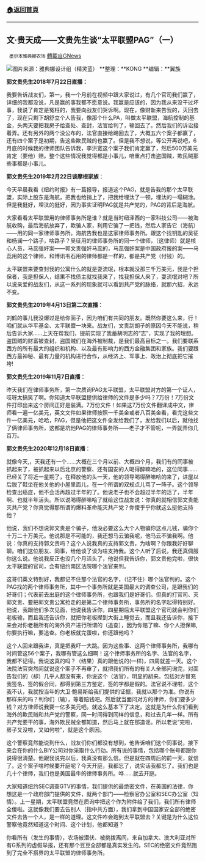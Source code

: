 ###  [:house:返回首頁](https://github.com/ourhimalayas/txt)
---


## 文·贵天成——文贵先生谈“太平联盟PAG”（一）
` 墨尔本雅典娜农场` [轉載自GNews](https://gnews.org/zh-hans/1575908/)

![](https://assets.gnews.org/wp-content/uploads/2021/10/PAG.jpg)图片来源：雅典娜设计组（精灵蓝）
**整理：**KONG
**编辑：**翼族

**郭文贵先生2018年7月22日直播：**

我要告诉战友们，第一，我一个月前在视频中跟大家说过，有几个官司我们赢了，详细的我都没说，凡是赢的事我都不愿意说。我赢是应该的，因为我从来没干过坏事，我说了肯定是冤枉的，我要向战友们哭诉啊。现在，像财新来告我的，灭回去了，现在只剩下胡舒立个人告我，像那个什么PA，叫做太平联盟，海航控制的基金，头两天要把我房子给查处、查封，法官给判了，输回去了。然后我们的诉讼接着弄。还有另外的两个没公布的，法官直接给踢回去了，大概五六个案子都赢了，还有四个案子是初期，告这些欺民贼的也赢了。但是我不想说，等公开再说吧，6月底的时候我的律师团队告诉我，李洪宽这个案子我们肯定赢了，然后500万美元肯定（要他）赔。整个这些情况我觉得都是小事儿，咱重点打击盗国贼，欺民贼那些事都是小事儿。

**郭文贵先生2019年2月22日谈摩根家族**：

今天早晨我看《纽约时报》有一篇报导，报道这个PAG，就是告我的那个太平联盟，实际上股东是海航，把我也给捎上了，把我给埋汰了一顿，埋汰的一塌糊涂。但是我挺好，埋汰的挺好，因为事实证明PAG就是共产党的，PAG的背后是海航。

大家看看太平联盟用的律师事务所是谁？就是当时纽泽西的一家科技公司——被海航收购，最后海航放弃了，欺骗人家，利用它骗了一把钱，然后人家告它（海航）——用的同一家律师事务所。海航告我也是这家律师事务所。跟这个找钥匙的吴征和杨澜一个路子，啥路子？吴征用的律师事务所的同一个律师，（这律师）就是核心人员，马蕊强奸案——郭文贵强奸马蕊的，马蕊强奸案是中国政府报的案——马蕊用的这个律师，和博讯韦石用的律师都是一样的，都是共产党（付钱）的。

太平联盟来要查封我的公寓什么的就是耍流氓，根本就没那三千万美元，我是个担保者，我是担保人，结果不找债主就找我来了，找我担保人来了，耍流氓对吧？所以说亲爱的战友们，从这一系列的现象就可以看到共产党的脉络，就那六招，永远不变。

**郭文贵先生2019年4月13日第二次直播**：

刘鹤的事儿我没爆过是给你面子，因为咱们有共同的朋友。既然你要这么来，行！咱们就从华平基金、太平联盟一块来。战友们，文贵刮胡子的原因今天不能说，稍后告诉大家……上天在帮我们，提前实现了我蓄胡明志的“志”，实现了我的理想。盗国贼的财富被查封，盗国贼们在海外被制裁，是我们最高目标之一。我们要联系西方的所有最大的组织和机构、以及最有影响力的西方金融集团和家族。我们要跟西方最神秘、最有力量的机构进行合作，从经济上、军事上、政治上彻底把它摧垮!

**郭文贵先生2019年11月7日直播：**

昨天我们在律师事务所，第一次质询PAG太平联盟，太平联盟对方的第一个证人，哎呀太搞笑了啊。你知道太平联盟提供给律师的文件是多少吗？7万份！7万份文件打印出来这个房间正好是装满。7万份文件！如果这7万份文件翻译成中文，律师看一遍一亿美元，英文文件如果律师按照一千美金或者八百美金看，看完这些文件一亿美元，哈哈，PAG，但是他把这文件全发给我们了，发给我们以后，就他找了俩律师事务所，这都是坑他PAG的律师事务所——老子才不管呢，一弄就弄你几百万。

**郭文贵先生2020年12月18日直播**：

就像今天,，天我还有一个……大概在三个月以前、大概四个月，我们有的同事被抓起来了，被抓起来以后北京的警察、还有国安的人喝得醉嘛哈的，这位同事……已经关了将近一星期了，在释放他的头一天，他的领导喝得醉嘛哈的来了，进屋以后脱了鞋坐在他关他的小屋里面儿，在一个所谓的双规点儿骂了一阵子。这个领导检查出癌症，他不会活再超过半年的了。他说老子也不会超过半年的活了，半年啊、也就半年活头。所以说喝得醉嘛哈了就给这位战友说：你真的就相信郭文贵能灭共产党？你真觉得那所谓的爆料革命能灭共产党？你傻乎乎你就这么挺他支持他？

他说，我们不想说郭文贵是个骗子，他没必要这么大个人物骗你这点儿钱，骗你个十万二十万美元。他说那是不可能的，我还想马云骗我呢，他马云不骗我啊。他说：你真的支持郭文贵吗？这个人说我真的支持郭文贵，为啥啊？你跟我好好聊聊。咱们这位朋友、同事，给他谈了谈为啥支持我。这个人听了后说，我还真佩服你这么说。他说我反正也没几个月活头了，他说但我告诉你，郭文贵他完啦，很快太平联盟的官司，会有纽约南区法院哪个法官来判。

这哥们英文特别好，我都记不住那个法官的名字，（记不住）哪个法官判的。这个PAG找的两个律师事务所，其中一个事务所就是美国最大的调查公司，是跟我们的好哥们；代表前去出庭的这个律师事务所，也跟我们是好哥们。但真的打官司、灭郭文贵、要把郭文贵公寓抢走的是第二个律师事务所，事务所的名字起得特别好。他说，我跟他们多次见面，他说我告诉你，四星期后太平联盟这个官司就会判你们老板输，而且我还告诉你，就把你老板撵到大街上睡觉去，而且我还告诉你，接下来会对你老板所有的海外资产进行所谓的（追查），因为你赔了嘛、你个人担保嘛,你要执行嘛，要追查。你老板就完蛋啦，你还跟他吗？

这个人回来跟我讲，真是把我吓一大跳。因为这些事、这两个律师事务所，我哪有时间管这56个案子，我哪有管这么细啊！这个律师事务所的名字、法官的名字，我都不记得。我说这真的吗？（结果）真的跟他说的(一样)，四周就差一天。这个法院法官突然间就说这个案子不再审了，就把我们所有的有关人全部问询完，对面告我们的（却）几乎人都没有来，你说这个（法官），明显的胡来。包括对方冒充我签名、签的假合同，都得到第三方鉴定，签的字都是假的。法官说不理啦，这个我不认，我就按当年的大卫·鲍易斯给我们提供的证据，我就以那个为准。你说有那样来的吗？判你们（输），等着赔钱吧。然后就当面问对方的律师，你们要多少钱？对方律师说我要一亿多美元吧。就这么基本下了决定。这就是为什么你们看到海外的欺民贼和共产党的警察，同一时间得到同样的信息，和过去几年一样。所有共产党要干的事，海外欺民贼全都知道，然后马上就在那造谣。所以老说“完啦，房子又没啦，又如何啦”，就是这个原因。

这个警察竟然能说到什么，战友们你们都没有想到，他告诉咱们这个同事说，接下来会在你的什么BIY公司对你采取什么行动。所有说的事情，包括哪个账号都跟你说得很清楚。他跟我说完以后，我真没有那么信。但是就在四周后的前一天，就信了。这个案子啥时候要开庭呢？今天开庭，我都忘了，说实话我都忘了。我们也是几十个律师，我们也是美国最牛的律师事务所。哗……就去开庭。

大家知道纽约SEC调查GTV的事情，我们提供的最绝密文件，在美国的法律，你想这是一个政府部门提供的文件，就两个部门——检察官办公室和SEC办公室（知情）。上一星期，太平联盟竟然在质询中把这个作为附件给了我们，我们所有律师全傻啦。这就像我们要去告别人（指中共方面），我们拿到中国国家安全部的绝密文件去告一个人，是一样的道理。这文件咋会跑到太平联盟去？关键是为什么这位警察他竟然知道这个时间、这个计划，他都知道？

你看所有（发生的事情），农场被潜伏、被挑拨离间，来自加拿大、澳大利亚对所有G系列的虚假举报，还有那个豆豆全部都是真实发生的。SEC的绝密文件竟然跑到了完全不搭界的太平联盟的律师事务所。
